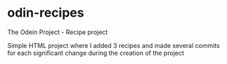 # odin-recipes
The Odein Project - Recipe project

Simple HTML project where I added 3 recipes and made several commits for each significant change during the creation of the project